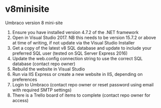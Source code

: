 # v8minisite
Umbraco version 8 mini-site

1) Ensure you have installed version 4.7.2 of the .NET framework 
2) Open in Visual Studio 2017. NB this needs to be version 15.7.2 or above at time of writing, if not update via the Visual Studio Installer
3) Get a copy of the latest v8 SQL database and update to include your preferred SQL user (tested on SQL Server Express 2016)
4) Update the web.config connection string to use the correct SQL database (contact repo owner)
5) Rebuild the website in Visual Studio
6) Run via IIS Express or create a new website in IIS, depending on preferences
7) Login to Umbraco (contact repo owner or reset password using email with required SMTP settings)
8) There is a Trello board of items to complete (contact repo owner for access)
